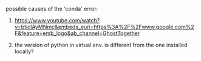 possible causes of the 'conda' error:
1. https://www.youtube.com/watch?v=btjcIAyMNmc&embeds_euri=https%3A%2F%2Fwww.google.com%2F&feature=emb_logo&ab_channel=GhostTogether

2. the version of python in virtual env. is different from the one installed locally?
